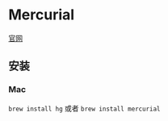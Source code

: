 # Mercurial

[官网](https://www.mercurial-scm.org/ '')

## 安装

### Mac
`brew install hg` 或者 `brew install mercurial`

